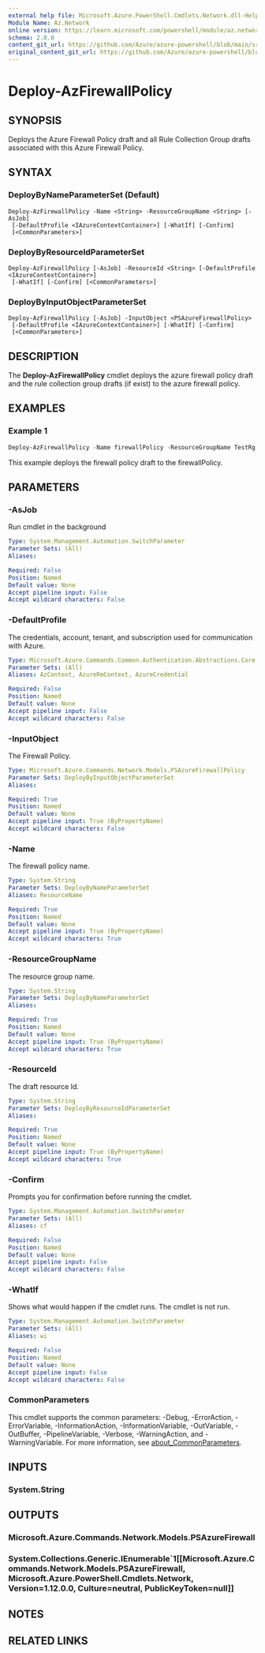 ```yaml
---
external help file: Microsoft.Azure.PowerShell.Cmdlets.Network.dll-Help.xml
Module Name: Az.Network
online version: https://learn.microsoft.com/powershell/module/az.network/Deploy-AzFirewallPolicy
schema: 2.0.0
content_git_url: https://github.com/Azure/azure-powershell/blob/main/src/Network/Network/help/Deploy-AzFirewallPolicy.md
original_content_git_url: https://github.com/Azure/azure-powershell/blob/main/src/Network/Network/help/Deploy-AzFirewallPolicy.md
---
```


# Deploy-AzFirewallPolicy

## SYNOPSIS
Deploys the Azure Firewall Policy draft and all Rule Collection Group drafts associated with this Azure Firewall Policy.

## SYNTAX

### DeployByNameParameterSet (Default)
```
Deploy-AzFirewallPolicy -Name <String> -ResourceGroupName <String> [-AsJob]
 [-DefaultProfile <IAzureContextContainer>] [-WhatIf] [-Confirm]
 [<CommonParameters>]
```

### DeployByResourceIdParameterSet
```
Deploy-AzFirewallPolicy [-AsJob] -ResourceId <String> [-DefaultProfile <IAzureContextContainer>]
 [-WhatIf] [-Confirm] [<CommonParameters>]
```

### DeployByInputObjectParameterSet
```
Deploy-AzFirewallPolicy [-AsJob] -InputObject <PSAzureFirewallPolicy>
 [-DefaultProfile <IAzureContextContainer>] [-WhatIf] [-Confirm]
 [<CommonParameters>]
```

## DESCRIPTION
The **Deploy-AzFirewallPolicy** cmdlet deploys the azure firewall policy draft and the rule collection group drafts (if exist) to the azure firewall policy.

## EXAMPLES

### Example 1
```powershell
Deploy-AzFirewallPolicy -Name firewallPolicy -ResourceGroupName TestRg
```

This example deploys the firewall policy draft to the firewallPolicy.

## PARAMETERS

### -AsJob
Run cmdlet in the background

```yaml
Type: System.Management.Automation.SwitchParameter
Parameter Sets: (All)
Aliases:

Required: False
Position: Named
Default value: None
Accept pipeline input: False
Accept wildcard characters: False
```

### -DefaultProfile
The credentials, account, tenant, and subscription used for communication with Azure.

```yaml
Type: Microsoft.Azure.Commands.Common.Authentication.Abstractions.Core.IAzureContextContainer
Parameter Sets: (All)
Aliases: AzContext, AzureRmContext, AzureCredential

Required: False
Position: Named
Default value: None
Accept pipeline input: False
Accept wildcard characters: False
```

### -InputObject
The Firewall Policy.

```yaml
Type: Microsoft.Azure.Commands.Network.Models.PSAzureFirewallPolicy
Parameter Sets: DeployByInputObjectParameterSet
Aliases:

Required: True
Position: Named
Default value: None
Accept pipeline input: True (ByPropertyName)
Accept wildcard characters: False
```

### -Name
The firewall policy name.

```yaml
Type: System.String
Parameter Sets: DeployByNameParameterSet
Aliases: ResourceName

Required: True
Position: Named
Default value: None
Accept pipeline input: True (ByPropertyName)
Accept wildcard characters: True
```

### -ResourceGroupName
The resource group name.

```yaml
Type: System.String
Parameter Sets: DeployByNameParameterSet
Aliases:

Required: True
Position: Named
Default value: None
Accept pipeline input: True (ByPropertyName)
Accept wildcard characters: True
```

### -ResourceId
The draft resource Id.

```yaml
Type: System.String
Parameter Sets: DeployByResourceIdParameterSet
Aliases:

Required: True
Position: Named
Default value: None
Accept pipeline input: True (ByPropertyName)
Accept wildcard characters: True
```

### -Confirm
Prompts you for confirmation before running the cmdlet.

```yaml
Type: System.Management.Automation.SwitchParameter
Parameter Sets: (All)
Aliases: cf

Required: False
Position: Named
Default value: None
Accept pipeline input: False
Accept wildcard characters: False
```

### -WhatIf
Shows what would happen if the cmdlet runs. The cmdlet is not run.

```yaml
Type: System.Management.Automation.SwitchParameter
Parameter Sets: (All)
Aliases: wi

Required: False
Position: Named
Default value: None
Accept pipeline input: False
Accept wildcard characters: False
```

### CommonParameters
This cmdlet supports the common parameters: -Debug, -ErrorAction, -ErrorVariable, -InformationAction, -InformationVariable, -OutVariable, -OutBuffer, -PipelineVariable, -Verbose, -WarningAction, and -WarningVariable. For more information, see [about_CommonParameters](http://go.microsoft.com/fwlink/?LinkID=113216).

## INPUTS

### System.String

## OUTPUTS

### Microsoft.Azure.Commands.Network.Models.PSAzureFirewall

### System.Collections.Generic.IEnumerable`1[[Microsoft.Azure.Commands.Network.Models.PSAzureFirewall, Microsoft.Azure.PowerShell.Cmdlets.Network, Version=1.12.0.0, Culture=neutral, PublicKeyToken=null]]

## NOTES

## RELATED LINKS
